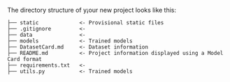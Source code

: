 The directory structure of y¡our new project looks like this: 

```
├── static             <- Provisional static files
├── .gitignore         <- 
├── data               <- 
├── models             <- Trained models
├── DatasetCard.md     <- Dataset information 
├── README.md          <- Project information displayed using a Model Card format
├── requirements.txt   <- 
├── utils.py           <- Trained models
```
